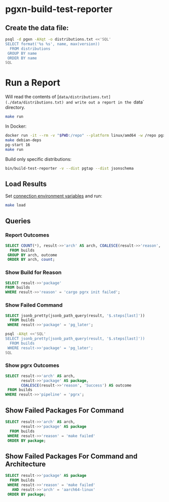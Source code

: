 # pgxn-build-test-reporter

## Create the data file:

``` sh
psql -d pgxn -AXqt -o distributions.txt <<'SQL'
SELECT format('%s %s', name, max(version))
  FROM distributions
 GROUP BY name
 ORDER BY name
SQL
```

# Run a Report

Will read the contents of [`data/distributions.txt](./data/distributions.txt)
and write out a report in the `data` directory.

```sh
make run
```

In Docker:

``` sh
docker run -it --rm -v "$PWD:/repo" --platform linux/amd64 -w /repo pgxn/pgxn-tools bash
make debian-deps
pg-start 16
make run
```

Build only specific distributions:

``` sh
bin/build-test-reporter -v --dist pgtap --dist jsonschema
```

## Load Results

Set [connection environment variables] and run:

```sh
make load
```

## Queries

### Report Outcomes

``` sql
SELECT COUNT(*), result->>'arch' AS arch, COALESCE(result->>'reason', 'Success') AS outcome
  FROM builds
 GROUP BY arch, outcome
 ORDER BY arch, count;
```

### Show Build for Reason

``` sql
SELECT result->>'package'
FROM builds
WHERE result->>'reason' = 'cargo pgrx init failed';
```

### Show Failed Command

``` sql
SELECT jsonb_pretty(jsonb_path_query(result, '$.steps[last]'))
  FROM builds
 WHERE result->>'package' = 'pg_later';
```

```sh
psql -AXqt <<'SQL'
SELECT jsonb_pretty(jsonb_path_query(result, '$.steps[last]'))
  FROM builds
 WHERE result->>'package' = 'pg_later';
SQL
```

### Show pgrx Outcomes

```sql
SELECT result->>'arch' AS arch,
       result->>'package' AS package,
       COALESCE(result->>'reason', 'Success') AS outcome
 FROM builds
WHERE result->>'pipeline' = 'pgrx';
```

## Show Failed Packages For Command

``` sql
SELECT result->>'arch' AS arch,
       result->>'package' AS package
  FROM builds
 WHERE result->>'reason' = 'make failed'
 ORDER BY package;
 ```

## Show Failed Packages For Command and Architecture

``` sql
SELECT result->>'package' AS package
  FROM builds
 WHERE result->>'reason' = 'make failed'
   AND result->>'arch' = 'aarch64-linux'
 ORDER BY package;
```

  [connection environment variables]: https://www.postgresql.org/docs/current/libpq-envars.html
